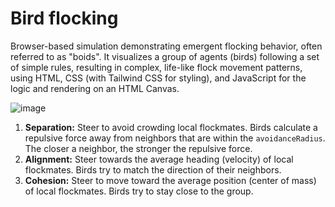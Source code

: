 # Bird flocking

Browser-based simulation demonstrating emergent flocking behavior, often referred to as "boids". It visualizes a group of agents (birds) following a set of simple rules, resulting in complex, life-like flock movement patterns, using HTML, CSS (with Tailwind CSS for styling), and JavaScript for the logic and rendering on an HTML Canvas.

![image](https://github.com/user-attachments/assets/e2df018f-ff8d-4b7e-9acf-4b5c29701986)

1.  **Separation:** Steer to avoid crowding local flockmates. Birds calculate a repulsive force away from neighbors that are within the `avoidanceRadius`. The closer a neighbor, the stronger the repulsive force.
2.  **Alignment:** Steer towards the average heading (velocity) of local flockmates. Birds try to match the direction of their neighbors.
3.  **Cohesion:** Steer to move toward the average position (center of mass) of local flockmates. Birds try to stay close to the group.
